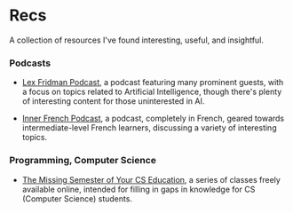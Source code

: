 # Recs

A collection of resources I've found interesting, useful, and insightful.

### Podcasts

- [Lex Fridman Podcast](https://lexfridman.com/podcast/), a podcast featuring many prominent guests, with a focus on topics related to Artificial Intelligence, though there's plenty of interesting content for those uninterested in AI. 

- [Inner French Podcast](https://innerfrench.com/), a podcast, completely in French, geared towards intermediate-level French learners, discussing a variety of interesting topics. 

### Programming, Computer Science

- [The Missing Semester of Your CS Education](missing.csail.mit.edu), a series of classes freely available online, intended for filling in gaps in knowledge for CS (Computer Science) students.
